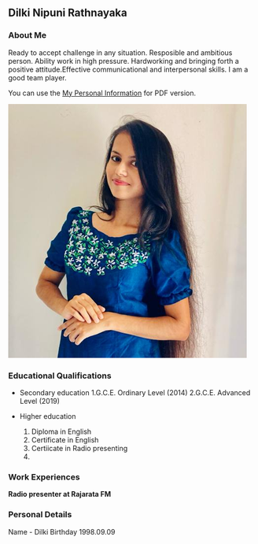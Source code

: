 ## Dilki Nipuni Rathnayaka

### About Me

Ready to accept challenge in any situation. Resposible and ambitious person. Ability work in high pressure. Hardworking and bringing forth a positive attitude.Effective communicational and interpersonal skills. I am a good team player.

You can use the [My Personal Information](file:///C:/Users/A%20C%20E%20R/Desktop/Dilki/Resume%20assignment%20it.pdf) for PDF version.

![image](WhatsApp%20Image%202021-09-22%20at%208.50.01%20AM.jpeg)

### Educational Qualifications

- Secondary education
  1.G.C.E. Ordinary Level (2014)
  2.G.C.E. Advanced Level (2019)
  
- Higher education
  1. Diploma in English
  2. Certificate in English
  3. Certiicate in Radio presenting
  4. 
### Work Experiences

**Radio presenter at Rajarata FM**

### Personal Details 
Name - Dilki
Birthday 1998.09.09


